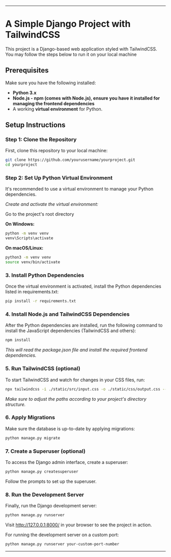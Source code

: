 

---

# **A Simple Django Project with TailwindCSS**

This project is a Django-based web application styled with TailwindCSS. You may follow the steps below to run it on your local machine

## **Prerequisites**

Make sure you have the following installed:

- **Python 3.x**
- **Node.js - npm (comes with Node.js), ensure you have it installed for managing the frontend dependencies**
- A working **virtual environment** for Python.

## **Setup Instructions**

### **Step 1: Clone the Repository**
First, clone this repository to your local machine:

```bash
git clone https://github.com/yourusername/yourproject.git
cd yourproject
```

### **Step 2: Set Up Python Virtual Environment**

It's recommended to use a virtual environment to manage your Python dependencies.

*Create and activate the virtual environment:*

Go to the project's root directory

**On Windows:**

```bash
python -m venv venv
venv\Scripts\activate
```
**On macOS/Linux:**

```bash
python3 -m venv venv
source venv/bin/activate
```

### **3. Install Python Dependencies**

Once the virtual environment is activated, install the Python dependencies listed in requirements.txt:

```bash
pip install -r requirements.txt
```

### **4. Install Node.js and TailwindCSS Dependencies**

After the Python dependencies are installed, run the following command to install the JavaScript dependencies (TailwindCSS and others):

```bash
npm install
```

*This will read the package.json file and install the required frontend dependencies.*

### **5. Run TailwindCSS (optional)**

To start TailwindCSS and watch for changes in your CSS files, run:

```bash
npx tailwindcss -i ./static/src/input.css -o ./static/css/output.css --watch
```

*Make sure to adjust the paths according to your project's directory structure.*

### **6. Apply Migrations**

Make sure the database is up-to-date by applying migrations:

```bash
python manage.py migrate
```

### **7. Create a Superuser (optional)**

To access the Django admin interface, create a superuser:

```bash
python manage.py createsuperuser
```
Follow the prompts to set up the superuser.

### **8. Run the Development Server**

Finally, run the Django development server:

```bash
python manage.py runserver
```

Visit http://127.0.0.1:8000/ in your browser to see the project in action.

For running the development server on a custom port:

```bash
python manage.py runserver your-custom-port-number
```

---
